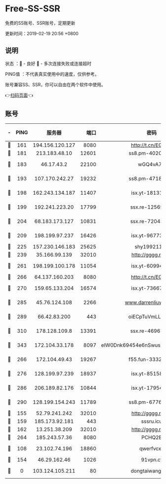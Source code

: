 # Free-SS-SSR

免费的SS账号、SSR账号，定期更新

更新时间：2019-02-19 20:56 +0800

## 说明

状态     ：🙂 - 良好 🙁 - 多次连接失败或连接超时

PING值   ：不代表真实使用中的速度，仅供参考。

账号兼容SS、SSR，你可以自由在两个软件中使用。

👉[扫码页面](https://liesauer.github.io/free-ss-ssr.github.io/)👈

## 账号

|-|PING|服务器|端口|密码|加密方式|区域|
|:----:|:----:|:-----:|-----:|:----:|:----:|:----:|
|🙂|161|194.156.120.127|8080|http://t.cn/EGJIyrl|rc4-md5|RU|
|🙂|181|213.183.48.10|12601|ss8.pm-40202630|rc4-md5|RU|
|🙂|183|46.17.43.2|22100|wGQ4vA7D|aes-256-gcm|RU|
|🙂|193|107.170.242.27|19232|ss8.pm-47184551|aes-256-cfb|US|
|🙂|198|162.243.134.187|11407|isx.yt-18131669|aes-256-cfb|US|
|🙂|199|192.241.223.20|17799|ssx.re-12569451|aes-256-cfb|US|
|🙂|204|68.183.173.127|10831|ssx.re-72043236|aes-256-cfb|US|
|🙂|209|198.199.97.237|16426|isx.yt-96773111|aes-256-cfb|US|
|🙂|225|157.230.146.183|25625|shy19921124|rc4-md5|US|
|🙂|239|35.166.99.139|32010|http://gggg.rocks|chacha20|US|
|🙂|261|198.199.100.178|11054|isx.yt-60994536|aes-256-cfb|US|
|🙂|266|64.137.160.203|8080|http://t.cn/EGJIyrl|rc4-md5|CA|
|🙂|270|159.65.133.204|16574|isx.yt-73667348|aes-256-cfb|SG|
|🙂|285|45.76.124.108|2266|www.darrenliuwei.com|aes-256-cfb|AU|
|🙂|289|66.42.83.200|443|oiECpTuVmLLxk4Ts|aes-256-cfb|US|
|🙂|310|178.128.109.8|13391|ssx.re-46967706|aes-256-cfb|SG|
|🙂|343|172.104.33.178|8097|eIW0Dnk69454e6nSwuspv9DmS201tQ0D|aes-256-cfb|SG|
|🙂|266|172.104.49.43|19267|f55.fun-33324216|aes-256-cfb|SG|
|🙂|276|128.199.97.239|18937|isx.yt-85158799|aes-256-cfb|SG|
|🙂|286|206.189.82.176|10844|isx.yt-17954032|aes-256-cfb|SG|
|🙂|290|128.199.154.243|11789|ss8.pm-67760833|aes-256-cfb|SG|
|🙁|155|52.79.241.242|32010|http://gggg.rocks|chacha20|KR|
|🙁|159|185.173.92.181|443|sssru.icu|rc4-md5|RU|
|🙁|162|13.251.38.209|32010|http://gggg.rocks|chacha20|SG|
|🙁|264|185.243.57.36|8080|PCHQ2E|rc4-md5|US|
|🙁|108|23.102.74.196|18860|qwerfvcxz|aes-256-gcm|JP|
|🙁|154|46.29.162.46|1026|91vpn.cf|rc4-md5|RU|
|🙁|0|103.124.105.211|80|dongtaiwang.com|aes-256-cfb|US|
